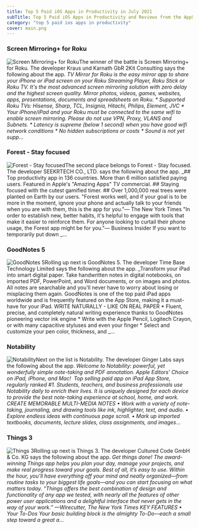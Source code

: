 ```yaml
---
title: Top 5 Paid iOS Apps in Productivity in July 2021
subTitle: Top 5 Paid iOS Apps in Productivity and Reviews from the AppStore in July 2021.
category: "top 5 paid ios apps in productivity"
cover: main.png
---
```


### Screen Mirroring+ for Roku

![Screen Mirroring+ for Roku](https://is5-ssl.mzstatic.com/image/thumb/Purple115/v4/20/cf/42/20cf42b5-e7d2-d8a1-95f0-36908a835261/AppIcon-0-0-1x_U007emarketing-0-0-0-6-0-0-sRGB-0-0-0-GLES2_U002c0-512MB-85-220-0-0.png/100x100bb.png)The winner of the battle is Screen Mirroring+ for Roku. The developer Kraus und Karnath GbR 2Kit Consulting says the following about the app. _TV Mirror for Roku is the easy mirror app to share your iPhone or iPad screen on your Roku Streaming Player, Roku Stick or Roku TV. It's the most advanced screen mirroring solution with zero delay and the highest screen quality.  Mirror photos, videos, games, websites, apps, presentations, documents and spreadsheets on Roku.  * Supported Roku TVs: Hisense, Sharp, TCL, Insignia, Hitachi, Philips, Element, JVC  * Your iPhone/iPad and your Roku must be connected to the same wifi to enable screen mirroring. Please do not use VPN, Proxy, VLANS and Subnets.  * Latency is supreme (below 1 second) when you have good wifi network conditions  * No hidden subscriptions or costs  * Sound is not yet supp_...

### Forest - Stay focused

![Forest - Stay focused](https://is2-ssl.mzstatic.com/image/thumb/Purple115/v4/eb/29/46/eb29460b-9fc4-5735-b818-73728bb359c7/AppIcon-0-0-1x_U007emarketing-0-0-0-7-0-0-sRGB-0-0-0-GLES2_U002c0-512MB-85-220-0-0.png/100x100bb.png)The second place belongs to Forest - Stay focused. The developer SEEKRTECH CO., LTD. says the following about the app. _## Top productivity app in 136 countries. More than 6 million satisfied paying users. Featured in Apple's "Amazing Apps" TV commercial. ## Staying focused with the cutest gamified timer.  ## Over 1,000,000 real trees were planted on Earth by our users.    "Forest works well, and if your goal is to be more in the moment, ignore your phone and actually talk to your friends when you are with them, this is the app for you."— The New York Times   "In order to establish new, better habits, it's helpful to engage with tools that make it easier to reinforce them. For anyone looking to curtail their phone usage, the Forest app might be for you."— Business Insider  If you want to temporarily put down _...

### GoodNotes 5

![GoodNotes 5](https://is4-ssl.mzstatic.com/image/thumb/Purple125/v4/5f/bf/e7/5fbfe783-5eec-285d-01dc-8c6d799f48ee/AppIcon-0-0-1x_U007emarketing-0-0-0-7-0-0-sRGB-0-0-0-GLES2_U002c0-512MB-85-220-0-0.png/100x100bb.png)Rolling up next is GoodNotes 5. The developer Time Base Technology Limited says the following about the app. _Transform your iPad into smart digital paper. Take handwritten notes in digital notebooks, on imported PDF, PowerPoint, and Word documents, or on images and photos. All notes are searchable and you'll never have to worry about losing or misplacing them again. GoodNotes is one of the top paid iPad apps worldwide and is frequently featured on the App Store, making it a must-have for your iPad.   WRITE NATURALLY - LIKE ON REAL PAPER * Fluent, precise, and completely natural writing experience thanks to GoodNotes pioneering vector ink engine * Write with the Apple Pencil, Logitech Crayon, or with many capacitive styluses and even your finger * Select and customize your pen color, thickness, and _...

### Notability

![Notability](https://is3-ssl.mzstatic.com/image/thumb/Purple115/v4/be/0a/fb/be0afb19-a2d3-c967-1025-8785aeb511f0/AppIcon-1x_U007emarketing-0-7-0-0-sRGB-85-220.png/100x100bb.png)Next on the list is Notability. The developer Ginger Labs says the following about the app. _Welcome to Notability: powerful, yet wonderfully simple note-taking and PDF annotation.  Apple Editors' Choice on iPad, iPhone, and Mac!  Top selling paid app on iPad App Store, regularly ranked #1.  Students, teachers, and business professionals use Notability daily to enrich their lives. It is uniquely designed for each device to provide the best note-taking experience at school, home, and work.   CREATE MEMORABLE MULTI-MEDIA NOTES  • Work with a variety of note-taking, journaling, and drawing tools like ink, highlighter, text, and audio.   • Explore endless ideas with continuous page scroll.   • Mark up imported textbooks, documents, lecture slides, class assignments, and images_...

### Things 3

![Things 3](https://is4-ssl.mzstatic.com/image/thumb/Purple125/v4/e0/7a/11/e07a1135-b7f7-6cb4-ac29-2968cdc9a110/AppIcon-0-0-1x_U007emarketing-0-0-0-7-0-0-sRGB-0-0-0-GLES2_U002c0-512MB-85-220-0-0.png/100x100bb.png)Rolling up next is Things 3. The developer Cultured Code GmbH & Co. KG says the following about the app. _Get things done! The award-winning Things app helps you plan your day, manage your projects, and make real progress toward your goals.  Best of all, it’s easy to use. Within the hour, you’ll have everything off your mind and neatly organized—from routine tasks to your biggest life goals—and you can start focusing on what matters today.  “Things offers the best combination of design and functionality of any app we tested, with nearly all the features of other power user applications and a delightful interface that never gets in the way of your work.” —Wirecutter, The New York Times   KEY FEATURES  • Your To-Dos Your basic building block is the almighty To-Do—each a small step toward a great a_...

